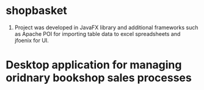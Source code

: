 # shopbasket
1. Project was developed in JavaFX library and additional frameworks such as Apache POI for importing table data to 
  excel spreadsheets and jfoenix for UI.
  
# Desktop application for managing oridnary bookshop sales processes
